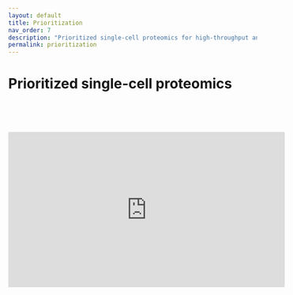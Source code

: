 ```yaml
---
layout: default
title: Prioritization
nav_order: 7
description: "Prioritized single-cell proteomics for high-throughput and multiplexed single-cell proteomics by mass-spectrometry using pSCoPE"
permalink: prioritization
---
```


# Prioritized single-cell proteomics

&nbsp;

&nbsp;


<iframe width="560" height="315" src="https://www.youtube.com/embed/SP0x3gAALtg" title="YouTube video player" frameborder="0" allow="accelerometer; autoplay; clipboard-write; encrypted-media; gyroscope; picture-in-picture" allowfullscreen></iframe>


<!--

[SCoPE2 Protocol Preprint](https://www.biorxiv.org/content/10.1101/2021.03.12.435034v1){: .btn .fs-5 .mb-4 .mb-md-0 .mr-2 }
[SCoPE2 code on GitHub](https://github.com/SlavovLab/SCoPE2/tree/master/code){: .btn .fs-5 .mb-4 .mb-md-0 }



------------

Many biological systems are composed of diverse single cells. This diversity necessitates functional and molecular single-cell analysis. Single-cell protein analysis has long relied on affinity reagents, but emerging mass-spectrometry methods (either label-free or multiplexed) have enabled quantifying over 1,000 proteins per cell while simultaneously increasing the specificity of protein quantification. Isobaric carrier based multiplexed single-cell proteomics is a scalable, reliable, and cost-effective method that can be fully automated and implemented on widely available equipment. It uses inexpensive reagents and is applicable to any sample that can be processed to a single-cell suspension. Here we describe an automated SCoPE2 workflow that allows analyzing about 200 single cells per 24 hours using only standard commercial equipment. We emphasize experimental steps and benchmarks required for achieving quantitative protein analysis.

[Protocol data]({{site.baseurl}}#data){: .btn .fs-3 .mr-2}
[Recorded workshops]({{site.baseurl}}#workshops){: .btn .fs-3 .mr-2}

&nbsp;

## Data

* [RAW Files](https://massive.ucsd.edu/ProteoSAFe/dataset.jsp?task=66e7837857194b67b3050099747833e3)

* [Peptides x Samples](Protocol_data/SingleCell_PeptidesXsamples.txt)
  - `Peptides` **x** `single cells` at 1% FDR.  The first 2 columns list the corresponding protein identifiers and peptide sequences and each subsequent column corresponds to a single cell. Peptide identification is based on spectra analyzed by [MaxQuant](https://www.maxquant.org/)  and is enhanced by using [DART-ID](https://dart-id.slavovlab.net/) to incorporate retention time information. See [Specht et al., 2019](https://www.biorxiv.org/content/10.1101/665307v3) for details.   

&nbsp;

* [Peptides x Samples](Protocol_data/ProteinsXSamples_BulkANDSSC.txt)
   - `Proteins` **x** `single cells` at 1% FDR, imputed and batch corrected.

&nbsp;

* [Cells.txt](Protocol_data/SingleCell_ids.txt)
   - `Annotation` **x**  `single cells`. Each column corresponds to a single cell and the rows include relevant metadata, such as, cell type if known, measurements from the isolation of the cell, and derivative quantities, i.e., rRI, CVs, reliability.


&nbsp;

* Source data for figures
  - Figure 2: [LC-MS/MS setup for SCoPE2 experiments](https://doi.org/10.6084/m9.figshare.15060720.v1)

  - Figure 3: [Evaluating data acquisition and interpretation using DO-MS diagnostic plots](https://doi.org/10.6084/m9.figshare.15060774.v1)

  - Figure 4: [Principal Component Analysis of results from SCoPE2 analysis](https://doi.org/10.6084/m9.figshare.15060789.v1)

  - Extended Data Figure 1: [The ABIRD device may suppress contaminant ions](https://doi.org/10.6084/m9.figshare.15060846.v1)



## Workshops
The presentations below describe sample preparation and data analysis for the latest version of Single Cell ProtEomics by Mass Spectrometry (SCoPE-MS), [SCoPE2](https://www.biorxiv.org/content/10.1101/665307v5). They were presented at the workshop of the second [Single Cell Proteomics Conference](https://single-cell.net/proteomics/scp2019).


* [Design of single-cell proteomics experiments using SCoPE2](https://youtu.be/mz6Yq2XSu-8)
* [Sample preparation for single-cell MS analysis by SCoPE2](https://youtu.be/Eq_s6Jlzfnk)
* [High-throughput single-cell proteomics quantifies the emergence of macrophage heterogeneity](https://youtu.be/NNLh4nE687I)

&nbsp;

<iframe width="560" height="315" src="https://www.youtube.com/embed/Eq_s6Jlzfnk" frameborder="0" allow="accelerometer; autoplay; encrypted-media; gyroscope; picture-in-picture" allowfullscreen></iframe>

-->

&nbsp;

&nbsp;

&nbsp;
